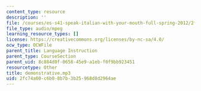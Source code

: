 ```yaml
---
content_type: resource
description: ''
file: /courses/es-s41-speak-italian-with-your-mouth-full-spring-2012/2fc74a00c6b08b7b3b25968d8d2964ae_demonstrative.mp3
file_type: audio/mpeg
learning_resource_types: []
license: https://creativecommons.org/licenses/by-nc-sa/4.0/
ocw_type: OCWFile
parent_title: Language Instruction
parent_type: CourseSection
parent_uid: 8c884d0f-0658-45e9-a1eb-f0f9bb923451
resourcetype: Other
title: demonstrative.mp3
uid: 2fc74a00-c6b0-8b7b-3b25-968d8d2964ae
---
```

